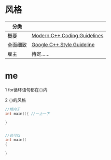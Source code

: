 # 风格

| 分类     |                                                              |
| -------- | ------------------------------------------------------------ |
| 概要     | [Modern C++ Coding Guidelines](https://github.com/Microsoft/AirSim/blob/master/docs/coding_guidelines.md) |
| 全面细致 | [Google C++ Style Guideline](https://google.github.io/styleguide/cppguide.html) |
| 雇主     | 待定……                                                       |





# me

1 for循环语句都在`{}`内

2 `{}`的风格

```c++
//倾向于
int main(){	//一上一下

}


//也可以
int main()
{
    
}
```

